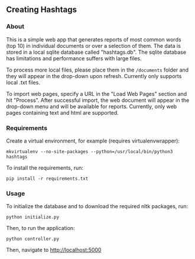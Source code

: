 ## Creating Hashtags

### About
This is a simple web app that generates reports of most common words (top 10)
in individual documents or over a selection of them. The data is stored in a local
sqlite database called "hashtags.db". The sqlite database has limitations and performance
suffers with large files.

To process more local files, please place them in the `/documents` folder and they will
appear in the drop-down upon refresh. Currently only supports local .txt files.

To import web pages, specify a URL in the "Load Web Pages" section and hit "Process".
After successful import, the web document will appear in the drop-down menu and will
be available for reports. Currently, only web pages containing text and html are supported.


### Requirements
Create a virtual environment, for example (requires virtualenvwrapper):
```
mkvirtualenv --no-site-packages --python=/usr/local/bin/python3 hashtags
```

To install the requirements, run:
```
pip install -r requirements.txt
```

### Usage

To initialize the database and to download the required nltk packages, run:
```
python initialize.py
```

Then, to run the application:
```
python controller.py
```

Then, navigate to [http://localhost:5000](http://localhost:5000)
